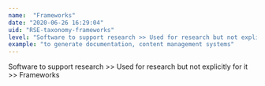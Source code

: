 ```yaml
---
name:  "Frameworks"
date: "2020-06-26 16:29:04"
uid: "RSE-taxonomy-frameworks"
level: "Software to support research >> Used for research but not explicitly for it >> Frameworks"
example: "to generate documentation, content management systems" 
---
```


Software to support research >> Used for research but not explicitly for it >> Frameworks